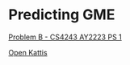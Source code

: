 # Predicting GME

[Problem B - CS4243 AY2223 PS 1](https://nus.kattis.com/courses/CS4234/CS4234_S1_AY2223/assignments/vzfvms/problems/predictinggme)

[Open Kattis](https://open.kattis.com/problems/predictinggme)